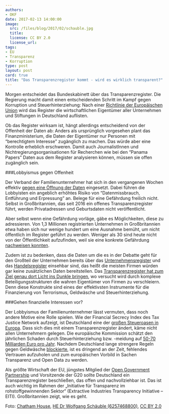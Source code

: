 ```yaml
---
authors: 
- OKF
date: 2017-02-13 14:00:00
image:
  src: /files/blog/2017/02/schauble.jpg
  title: 
  license: CC BY 2.0
  license_url: 
tags:
- EU
- Transparenz 
- Korruption 
type: post
layout: post
card: true
title: "Das Transparenzregister kommt - wird es wirklich transparent?" 
---
```

Morgen entscheidet das Bundeskabinett über das Transparenzregister. Die Regierung macht damit einen entscheidenden Schritt im Kampf gegen Korruption und Steuerhinterziehung: Nach einer [Richtlinie der Europäischen Union](http://www.bundesfinanzministerium.de/Content/DE/Gesetzestexte/Referentenentwuerfe/2016-12-15-geldwaescherichtlinie.html) wird das Register die wirtschaftlichen Eigentümer aller Unternehmen und Stiftungen in Deutschland auflisten.

Ob das Register wirksam ist, hängt allerdings entscheidend von der Offenheit der Daten ab: Anders als ursprünglich vorgesehen plant das Finanzministerium, die Daten der Eigentümer nur Personen mit “berechtigtem Interesse” zugänglich zu machen. Das würde aber eine Kontrolle erheblich erschweren. Damit auch JournalistInnen und Nichtregierungsorganisationen für Recherchen wie bei den “Panama Papers” Daten aus dem Register analysieren können, müssen sie offen zugänglich sein.

###Lobbyismus gegen Offenheit

Der Verband der Familienunternehmer hat sich in den vergangenen Wochen effektiv [gegen eine Öffnung der Daten](https://www.familienunternehmer.eu/presse-news/pressemitteilungen/detail/article/familienunternehmer-fordern-augenmass-beim-transparenzregister.html) eingesetzt. Dabei führen die Lobbyisten ein angeblich erhöhtes Risiko von “Datenmissbrauch, Entführung und Erpressung” an. Belege für eine Gefährdung freilich nicht. Selbst in Großbritannien, das seit 2016 ein offenes Transparenzregister führt, werden Privatadressen und Geburtsdaten nicht veröffentlicht.

Aber selbst wenn eine Gefährdung vorläge, gäbe es Möglichkeiten, diese zu adressieren. Von 1,3 Millionen registrierten Unternehmen in Großbritannien etwa haben sich nur wenige hundert um eine Ausnahme bemüht, um nicht öffentlich im Register geführt zu werden. Weniger als 30 sind heute nicht von der Öffentlichkeit aufzufinden, weil sie eine konkrete Gefährdung [nachweisen konnten](https://www.globalwitness.org/en-gb/blog/what-does-uk-beneficial-ownership-data-show-us/).

Zudem ist zu bedenken, dass die Daten um die es in der Debatte geht für den Großteil der Unternehmen bereits über das [Unternehmensregister](https://www.unternehmensregister.de/ureg/) und das [Handelsregister](https://www.handelsregister.de) einsehbar sind, das heißt die meisten Firmen würden gar keine zusätzlichen Daten bereitstellen. Das [Transparenzregister hat zum Ziel genau dort Licht ins Dunkle bringen](http://webfoundation.org/2017/02/the-litmus-test-how-serious-is-germany-about-corporate-transparency/), wo versucht wird durch komplexe Beteiligungsstrukturen die wahren Eigentümer von Firmen zu verschleiern. Denn diese Konstrukte sind eines der effektivsten Instrumente für die Finanzierung von Terrorismus, Geldwäsche und Steuerhinterziehung.


###Gehen finanzielle Interessen vor?

Der Lobbyismus der Familienunternehmer lässt vermuten, dass noch andere Motive eine Rolle spielen. Wie der Financial Secrecy Index des Tax Justice Network aufzeigt, ist Deutschland eine der [großen Steueroasen in Europa](http://www.financialsecrecyindex.com/PDF/Germany.pdf). Dass sich dies mit einem Transparenzregister ändert, käme nicht allen Unternehmern gelegen. Die europäische Kommission schätzt den jährlichen Schaden durch Steuerhinterziehung bzw. -meidung auf [50-70 Milliarden Euro pro Jahr](http://europa.eu/rapid/press-release_MEMO-16-1351_en.htm). Nachdem Deutschland lange strengere Regeln gegen Geldwäsche [blockierte](http://www.tagesspiegel.de/wirtschaft/eu-geldwaescherichtlinie-schonzeit-fuer-das-paradies/8862142.html), ist es dringend an der Zeit, fehlendes Vertrauen aufzuholen und zum europäischen Vorbild in Sachen Transparenz und Open Data zu werden.

Als größte Wirtschaft der EU, jüngstes Mitglied der [Open Government Partnership](http://www.opengovpartnership.org/blog/beate-lohman/2017/01/10/open-government-means-becoming-better-governing) und Vorsitzende der G20 sollte Deutschland ein Transparenzregister beschließen, das offen und nachvollziehbar ist. Das ist auch wichtig im Rahmen der  „Initiative für Transparenz im rohstoffgewinnenden Sektor“ (Extractive Industries Transparency Initiative – EITI). Großbritannien zeigt, wie es geht.

Foto: <a href="http://www.flickr.com/people/43398414@N04">Chatham House</a>, <a href="https://commons.wikimedia.org/wiki/File:HE_Dr_Wolfgang_Schäuble_(6257468800).jpg">HE Dr Wolfgang Schäuble (6257468800)</a>, <a href="https://creativecommons.org/licenses/by/2.0/legalcode">CC BY 2.0</a> 
